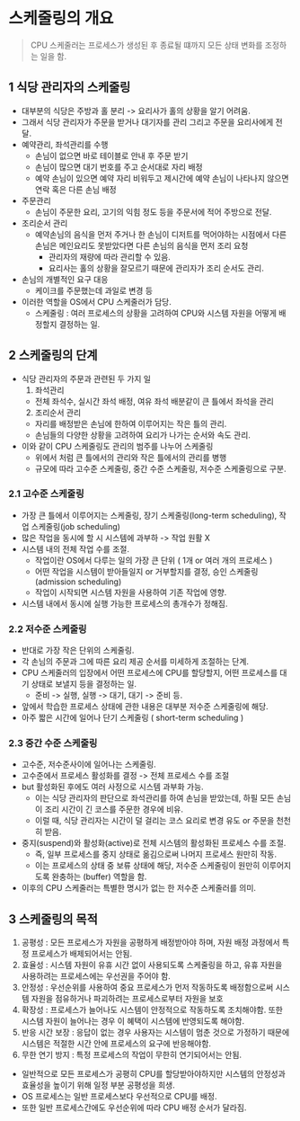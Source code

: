 # 스케줄링의 개요
> CPU 스케줄러는 프로세스가 생성된 후 종료될 떄까지 모든 상태 변화를 조정하는 일을 함.
## 1 식당 관리자의 스케줄링
- 대부분의 식당은 주방과 홀 분리 -> 요리사가 홀의 상황을 알기 어려움.
- 그래서 식당 관리자가 주문을 받거나 대기자를 관리 그리고 주문을 요리사에게 전달.
- 예약관리, 좌석관리를 수행
  + 손님이 없으면 바로 테이블로 안내 후 주문 받기
  + 손님이 많으면 대기 번호를 주고 순서대로 자리 배정
  + 예약 손님이 있으면 예약 자리 비워두고 제시간에 예약 손님이 나타나지 않으면 연락 혹은 다른 손님 배정
- 주문관리
  + 손님이 주문한 요리, 고기의 익힘 정도 등을 주문서에 적어 주방으로 전달.
- 조리순서 관리
  + 예약손님의 음식을 먼저 주거나 한 손님이 디저트를 먹어야하는 시점에서 다른 손님은 메인요리도 못받았다면 다른 손님의 음식을 먼저 조리 요청
    - 관리자의 재량에 따라 관리할 수 있음.
    - 요리사는 홀의 상황을 잘모르기 때문에 관리자가 조리 순서도 관리.
- 손님의 개별적인 요구 대응
  + 케이크를 주문했는데 과일로 변경 등
- 이러한 역할을 OS에서 CPU 스케줄러가 담당.
  + 스케줄링 : 여러 프로세스의 상황을 고려하여 CPU와 시스템 자원을 어떻게 배정할지 결정하는 일.
## 2 스케줄링의 단계
- 식당 관리자의 주문과 관련된 두 가지 일
  1. 좌석관리
    + 전체 좌석수, 실시간 좌석 배정, 여유 좌석 배분같이 큰 틀에서 좌석을 관리
  2. 조리순서 관리
    + 자리를 배정받은 손님에 한하여 이루어지는 작은 틀의 관리.
    + 손님들의 다양한 상황을 고려하여 요리가 나가는 순서와 속도 관리.
- 이와 같이 CPU 스케줄링도 관리의 범주를 나누어 스케줄링
  + 위에서 처럼 큰 틀에서의 관리와 작은 틀에서의 관리를 병행
  + 규모에 따라 고수준 스케줄링, 중간 수준 스케줄링, 저수준 스케줄링으로 구분.
### 2.1 고수준 스케줄링
- 가장 큰 틀에서 이루어지는 스케줄링, 장기 스케줄링(long-term scheduling), 작업 스케줄링(job scheduling)
- 많은 작업을 동시에 할 시 시스템에 과부하 -> 작업 원활 X
- 시스템 내의 전체 작업 수를 조절.
  + 작업이란 OS에서 다루는 일의 가장 큰 단위 ( 1개 or 여러 개의 프로세스 )
  + 어떤 작업을 시스템이 받아들일지 or 거부할지를 결정, 승인 스케줄링 (admission scheduling)
  + 작업이 시작되면 시스템 자원을 사용하여 기존 작업에 영향.
- 시스템 내에서 동시에 실행 가능한 프로세스의 총개수가 정해짐.
### 2.2 저수준 스케줄링
- 반대로 가장 작은 단위의 스케줄링.
- 각 손님의 주문과 그에 따른 요리 제공 순서를 미세하게 조절하는 단계.
- CPU 스케줄러의 입장에서 어떤 프로세스에 CPU를 할당할지, 어떤 프로세스를 대기 상태로 보낼지 등을 결정하는 일.
  + 준비 -> 실행, 실행 -> 대기, 대기 -> 준비 등.
- 앞에서 학습한 프로세스 상태에 관한 내용은 대부분 저수준 스케줄링에 해당.
- 아주 짧은 시간에 일어나 단기 스케줄링 ( short-term scheduling )
### 2.3 중간 수준 스케줄링
- 고수준, 저수준사이에 일어나는 스케줄링.
- 고수준에서 프로세스 활성화를 결정 -> 전체 프로세스 수를 조절
- but 활성화된 후에도 여러 사정으로 시스템 과부화 가능.
  + 이는 식당 관리자의 판단으로 좌석관리를 하여 손님을 받았는데, 하필 모든 손님이 조리 시간이 긴 코스를 주문한 경우에 비유.
  + 이럴 때, 식당 관리자는 시간이 덜 걸리는 코스 요리로 변경 유도 or 주문을 천천히 받음.
- 중지(suspend)와 활성화(active)로 전체 시스템의 활성화된 프로세스 수를 조절.
  + 즉, 일부 프로세스를 중지 상태로 옮김으로써 나머지 프로세스 원만히 작동.
  + 이는 프로세스의 상태 중 보류 상태에 해당, 저수준 스케줄링이 원만히 이루어지도록 완충하는 (buffer) 역할을 함.
- 이후의 CPU 스케줄러는 특별한 명시가 없는 한 저수준 스케줄러를 의미.  

## 3 스케줄링의 목적
1. 공평성 : 모든 프로세스가 자원을 공평하게 배정받아야 하며, 자원 배정 과정에서 특정 프로세스가 배제되어서는 안됨.
2. 효율성 : 시스템 자원이 유휴 시간 없이 사용되도록 스케줄링을 하고, 유휴 자원을 사용하려는 프로세스에는 우선권을 주어야 함.
3. 안정성 : 우선순위를 사용하여 중요 프로세스가 먼저 작동하도록 배정함으로써 시스템 자원을 점유하거나 파괴하려는 프로세스로부터 자원을 보호
4. 확장성 : 프로세스가 늘어나도 시스템이 안정적으로 작동하도록 조치해야함. 또한 시스템 자원이 늘어나는 경우 이 혜택이 시스템에 반영되도록 해야함.
5. 반응 시간 보장 : 응답이 없는 경우 사용자는 시스템이 멈춘 것으로 가정하기 때문에 시스템은 적절한 시간 안에 프로세스의 요구에 반응해야함.
6. 무한 연기 방지 : 특정 프로세스의 작업이 무한히 연기되어서는 안됨.
- 일반적으로 모든 프로세스가 공평히 CPU를 할당받아야하지만 시스템의 안정성과 효율성을 높이기 위해 일정 부분 공평성을 희생.
- OS 프로세스는 일반 프로세스보다 우선적으로 CPU를 배정.
- 또한 일반 프로세스간에도 우선순위에 따라 CPU 배정 순서가 달라짐.




